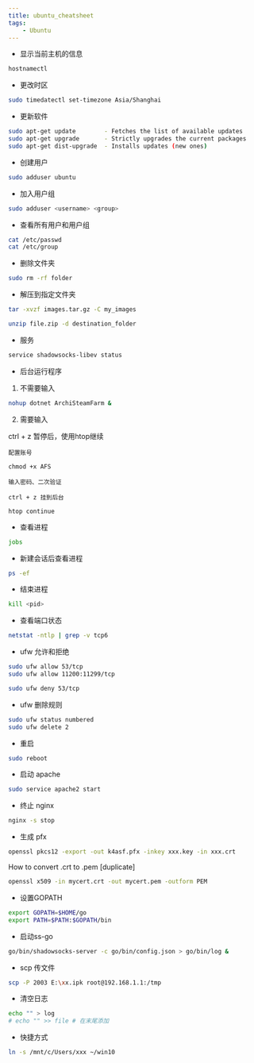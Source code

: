 ```yaml
---
title: ubuntu_cheatsheet
tags:
	- Ubuntu
---
```


- 显示当前主机的信息

```bash
hostnamectl
```

- 更改时区

```bash
sudo timedatectl set-timezone Asia/Shanghai
```

- 更新软件

```bash
sudo apt-get update        - Fetches the list of available updates
sudo apt-get upgrade       - Strictly upgrades the current packages
sudo apt-get dist-upgrade  - Installs updates (new ones)
```

- 创建用户

```bash
sudo adduser ubuntu
```

- 加入用户组

```bash
sudo adduser <username> <group>
```

- 查看所有用户和用户组

```bash
cat /etc/passwd
cat /etc/group
```

- 删除文件夹

```bash
sudo rm -rf folder
```

- 解压到指定文件夹

```bash
tar -xvzf images.tar.gz -C my_images
```

```bash
unzip file.zip -d destination_folder
```

- 服务
```bash 
service shadowsocks-libev status
```

- 后台运行程序

1. 不需要输入

```bash
nohup dotnet ArchiSteamFarm &
```
2. 需要输入

ctrl + z 暂停后，使用htop继续

```
配置账号

chmod +x AFS

输入密码、二次验证

ctrl + z 挂到后台

htop continue
```

- 查看进程

```bash
jobs
```

- 新建会话后查看进程

```bash
ps -ef
```

- 结束进程

```bash
kill <pid>
```

- 查看端口状态

```bash
netstat -ntlp | grep -v tcp6
```

- ufw 允许和拒绝

```bash
sudo ufw allow 53/tcp
sudo ufw allow 11200:11299/tcp

sudo ufw deny 53/tcp
```

- ufw 删除规则

```bash
sudo ufw status numbered
sudo ufw delete 2
```

- 重启

```bash
sudo reboot
```

- 启动 apache

```bash
sudo service apache2 start
```

- 终止 nginx

```bash
nginx -s stop
```

- 生成 pfx

```bash
openssl pkcs12 -export -out k4asf.pfx -inkey xxx.key -in xxx.crt
```

How to convert .crt to .pem [duplicate]

```bash
openssl x509 -in mycert.crt -out mycert.pem -outform PEM
```

- 设置GOPATH

```bash
export GOPATH=$HOME/go
export PATH=$PATH:$GOPATH/bin
```

- 启动ss-go

```bash
go/bin/shadowsocks-server -c go/bin/config.json > go/bin/log &
```

- scp 传文件

```bash
scp -P 2003 E:\xx.ipk root@192.168.1.1:/tmp
```

- 清空日志

```bash
echo "" > log
# echo "" >> file # 在末尾添加
```

- 快捷方式

```bash
ln -s /mnt/c/Users/xxx ~/win10 
```